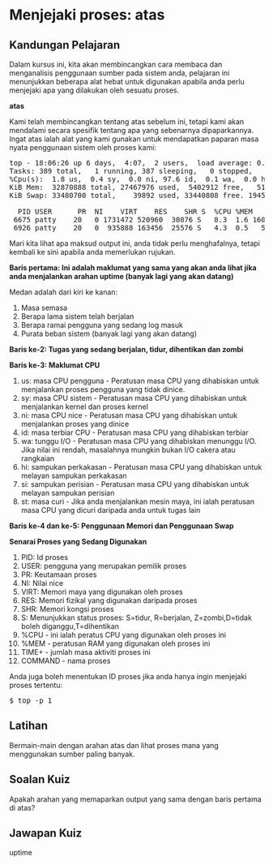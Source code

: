 # Menjejaki proses: atas

## Kandungan Pelajaran

Dalam kursus ini, kita akan membincangkan cara membaca dan menganalisis penggunaan sumber pada sistem anda, pelajaran ini menunjukkan beberapa alat hebat untuk digunakan apabila anda perlu menjejaki apa yang dilakukan oleh sesuatu proses.

<b>atas</b>

Kami telah membincangkan tentang atas sebelum ini, tetapi kami akan mendalami secara spesifik tentang apa yang sebenarnya dipaparkannya. Ingat atas ialah alat yang kami gunakan untuk mendapatkan paparan masa nyata penggunaan sistem oleh proses kami:

<pre>
top - 18:06:26 up 6 days,  4:07,  2 users,  load average: 0.92, 0.62, 0.59
Tasks: 389 total,   1 running, 387 sleeping,   0 stopped,   1 zombie
%Cpu(s):  1.8 us,  0.4 sy,  0.0 ni, 97.6 id,  0.1 wa,  0.0 hi,  0.0 si,  0.0 st
KiB Mem:  32870888 total, 27467976 used,  5402912 free,   518808 buffers
KiB Swap: 33480700 total,    39892 used, 33440808 free. 19454152 cached Mem

  PID USER      PR  NI    VIRT    RES    SHR S  %CPU %MEM     TIME+ COMMAND
 6675 patty    20   0 1731472 520960  30876 S   8.3  1.6 160:24.79 chrome
 6926 patty    20   0  935888 163456  25576 S   4.3  0.5   5:28.13 chrome
</pre>

Mari kita lihat apa maksud output ini, anda tidak perlu menghafalnya, tetapi kembali ke sini apabila anda memerlukan rujukan.

<b>Baris pertama: Ini adalah maklumat yang sama yang akan anda lihat jika anda menjalankan arahan uptime (banyak lagi yang akan datang)</b>

Medan adalah dari kiri ke kanan:
<ol>
<li>Masa semasa</li>
<li>Berapa lama sistem telah berjalan</li>
<li>Berapa ramai pengguna yang sedang log masuk</li>
<li>Purata beban sistem (banyak lagi yang akan datang)</li>
</ol>

<b>Baris ke-2: Tugas yang sedang berjalan, tidur, dihentikan dan zombi</b>

<b>Baris ke-3: Maklumat CPU</b>

<ol>
<li>us: masa CPU pengguna - Peratusan masa CPU yang dihabiskan untuk menjalankan proses pengguna yang tidak dinice.</li>
<li>sy: masa CPU sistem - Peratusan masa CPU yang dihabiskan untuk menjalankan kernel dan proses kernel</li>
<li>ni: masa CPU nice - Peratusan masa CPU yang dihabiskan untuk menjalankan proses yang dinice</li>
<li>id: masa terbiar CPU - Peratusan masa CPU yang dihabiskan terbiar</li>
<li>wa: tunggu I/O - Peratusan masa CPU yang dihabiskan menunggu I/O. Jika nilai ini rendah, masalahnya mungkin bukan I/O cakera atau rangkaian</li>
<li>hi: sampukan perkakasan - Peratusan masa CPU yang dihabiskan untuk melayan sampukan perkakasan</li>
<li>si: sampukan perisian - Peratusan masa CPU yang dihabiskan untuk melayan sampukan perisian</li>
<li>st: masa curi - Jika anda menjalankan mesin maya, ini ialah peratusan masa CPU yang dicuri daripada anda untuk tugas lain</li>
</ol>

<b>Baris ke-4 dan ke-5: Penggunaan Memori dan Penggunaan Swap</b>

<b>Senarai Proses yang Sedang Digunakan</b>

<ol>
<li>PID: Id proses</li>
<li>USER: pengguna yang merupakan pemilik proses</li>
<li>PR: Keutamaan proses</li>
<li>NI: Nilai nice</li>
<li>VIRT: Memori maya yang digunakan oleh proses</li>
<li>RES: Memori fizikal yang digunakan daripada proses</li>
<li>SHR: Memori kongsi proses</li>
<li>S: Menunjukkan status proses: S=tidur, R=berjalan, Z=zombi,D=tidak boleh diganggu,T=dihentikan</li>
<li>%CPU - ini ialah peratus CPU yang digunakan oleh proses ini</li>
<li>%MEM - peratusan RAM yang digunakan oleh proses ini</li>
<li>TIME+ - jumlah masa aktiviti proses ini</li>
<li>COMMAND - nama proses</li>
</ol>

Anda juga boleh menentukan ID proses jika anda hanya ingin menjejaki proses tertentu:

<pre>$ top -p 1</pre>

## Latihan

Bermain-main dengan arahan atas dan lihat proses mana yang menggunakan sumber paling banyak.

## Soalan Kuiz

Apakah arahan yang memaparkan output yang sama dengan baris pertama di atas?

## Jawapan Kuiz

uptime